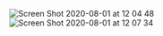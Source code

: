 ![Screen Shot 2020-08-01 at 12 04 48](https://user-images.githubusercontent.com/30422190/89104408-a9584400-d3ef-11ea-9b9a-8cb18676f423.png)
![Screen Shot 2020-08-01 at 12 07 34](https://user-images.githubusercontent.com/30422190/89104410-ac533480-d3ef-11ea-90dd-d77d27e49756.png)
